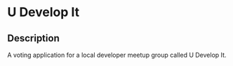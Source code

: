 # U Develop It

## Description
A voting application for a local developer meetup group called U Develop It. 

###